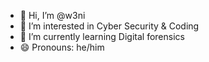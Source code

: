 - 👋 Hi, I’m @w3ni
- 👀 I’m interested in Cyber Security & Coding
- 🌱 I’m currently learning Digital forensics 
- 😄 Pronouns: he/him

<!---
w3ni/w3ni is a ✨ special ✨ repository because its `README.md` (this file) appears on your GitHub profile.
You can click the Preview link to take a look at your changes.
--->
